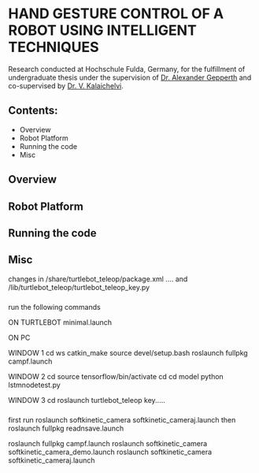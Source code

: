 # HAND GESTURE CONTROL OF A ROBOT USING INTELLIGENT TECHNIQUES
Research conducted at Hochschule Fulda, Germany, for the fulfillment of undergraduate thesis under the supervision of [Dr. Alexander Gepperth](https://www.hs-fulda.de/angewandte-informatik/ueber-uns/professuren/details/person/prof-dr-alexander-gepperth-1238/contactBox) and co-supervised by [Dr. V. Kalaichelvi](https://universe.bits-pilani.ac.in/dubai/kalaichelvi/profile).

## Contents:
- Overview
- Robot Platform
- Running the code
- Misc


## Overview
## Robot Platform
## Running the code
## Misc




changes in 
/share/turtlebot_teleop/package.xml .... and
/lib/turtlebot_teleop/turtlebot_teleop_key.py



#####

run the following commands

ON TURTLEBOT
minimal.launch

ON PC

WINDOW 1
cd ws
catkin_make
source devel/setup.bash
roslaunch fullpkg campf.launch

WINDOW 2
cd
source tensorflow/bin/activate
cd 
cd model
python lstmnodetest.py

WINDOW 3
cd
roslaunch turtlebot_teleop key.....

#####


first run roslaunch softkinetic_camera softkinetic_cameraj.launch 
then roslaunch fullpkg readnsave.launch




roslaunch fullpkg campf.launch
roslaunch softkinetic_camera softkinetic_camera_demo.launch
roslaunch softkinetic_camera softkinetic_cameraj.launch
